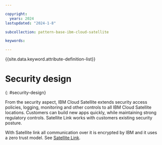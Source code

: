 ```yaml
---

copyright:
  years: 2024
lastupdated: "2024-1-8"

subcollection: pattern-base-ibm-cloud-satellite

keywords:

---
```


{{site.data.keyword.attribute-definition-list}}

# Security design
{: #security-design}

<!-- text for security design considerations goes here -->

From the security aspect, IBM Cloud Satellite extends security access policies, logging, monitoring and other controls to all IBM Cloud Satellite locations. Customers can build new apps quickly, while maintaining strong regulatory controls. Satellite Link works with customers existing security posture.

With Satellite link all communication over it is encrypted by IBM and it uses a zero trust model. See [Satellite Link](https://cloud.ibm.com/docs/satellite?topic=satellite-link-location-cloud).
